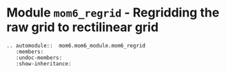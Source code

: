 # Module `mom6_regrid` - Regridding the raw grid to rectilinear grid 

```{eval-rst}
.. automodule::  mom6.mom6_module.mom6_regrid
   :members:
   :undoc-members:
   :show-inheritance:

```
